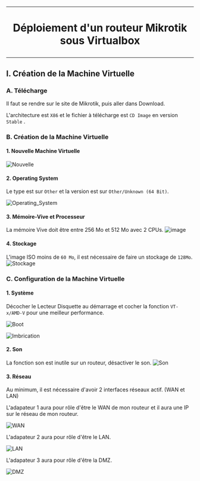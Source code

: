 ---------------------------------------------------------------------------------------------------------------------------------------------
# <p align='center'>  Déploiement d'un routeur Mikrotik sous Virtualbox </p>

---------------------------------------------------------------------------------------------------------------------------------------------
## I. Création de la Machine Virtuelle
### A. Télécharge
Il faut se rendre sur le site de Mikrotik, puis aller dans Download.

L'architecture est `X86` et le fichier à télécharge est `CD Image` en version `Stable` .

### B. Création de la Machine Virtuelle
#### 1. Nouvelle Machine Virtuelle
![Nouvelle](https://github.com/MarcJaffre/Mikrotik/assets/35907/d5f29f74-f4f6-4a8e-be13-e155adb1551b)

#### 2. Operating System
Le type est sur `Other` et la version est sur `Other/Unknown (64 Bit)`.

![Operating_System](https://github.com/MarcJaffre/Mikrotik/assets/35907/9e334a36-74b5-444c-a81b-5d5281677496)

#### 3. Mémoire-Vive et Processeur
La mémoire Vive doit être entre 256 Mo et 512 Mo avec 2 CPUs.
![image](https://github.com/MarcJaffre/Mikrotik/assets/35907/55561b00-bebd-42d6-92af-42c931767b37)

#### 4. Stockage
L'image ISO moins de `60 Mo`, il est nécessaire de faire un stockage de `128Mo`.
![Stockage](https://github.com/MarcJaffre/Mikrotik/assets/35907/5768049e-b96d-4dae-a59b-cc3fc358f863)

### C. Configuration de la Machine Virtuelle
#### 1. Système
Décocher le Lecteur Disquette au démarrage et cocher la fonction `VT-x/AMD-V`  pour une meilleur performance.

![Boot](https://github.com/MarcJaffre/Mikrotik/assets/35907/3364e0c4-0914-4e04-89cd-fcf025157d1d)

![Imbrication](https://github.com/MarcJaffre/Mikrotik/assets/35907/de616445-dcce-400f-8c83-3fc5afa3757d)

#### 2. Son
La fonction son est inutile sur un routeur, désactiver le son.
![Son](https://github.com/MarcJaffre/Mikrotik/assets/35907/7b88cb4d-20be-4aca-a8b8-b47fa9ee487e)

#### 3. Réseau
Au minimum, il est nécessaire d'avoir 2 interfaces réseaux actif. (WAN et LAN)

L'adapateur 1 aura pour rôle d'être le WAN de mon routeur et il aura une IP sur le réseau de mon routeur.

![WAN](https://github.com/MarcJaffre/Mikrotik/assets/35907/d0e3bb18-acdf-4e15-8ead-6c5de0b7598d)

L'adapateur 2 aura pour rôle d'être le LAN.

![LAN](https://github.com/MarcJaffre/Mikrotik/assets/35907/c8fac2f1-8ad7-4fe2-8327-38c66c0e53aa)

L'adapateur 3 aura pour rôle d'être la DMZ.

![DMZ](https://github.com/MarcJaffre/Mikrotik/assets/35907/a242ddaa-2bee-456f-8bf0-25d2ad547358)



